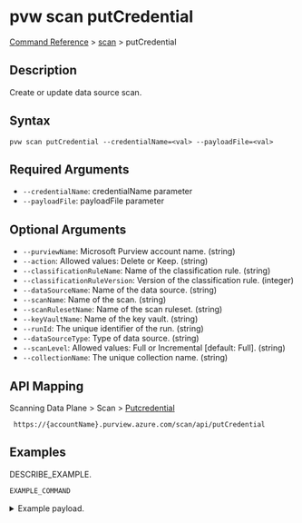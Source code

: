 # pvw scan putCredential
[Command Reference](../../../README.md#command-reference) > [scan](./main.md) > putCredential

## Description
Create or update data source scan.

## Syntax
```
pvw scan putCredential --credentialName=<val> --payloadFile=<val>
```

## Required Arguments
- `--credentialName`: credentialName parameter
- `--payloadFile`: payloadFile parameter

## Optional Arguments
- `--purviewName`: Microsoft Purview account name. (string)
- `--action`: Allowed values: Delete or Keep. (string)
- `--classificationRuleName`: Name of the classification rule. (string)
- `--classificationRuleVersion`: Version of the classification rule. (integer)
- `--dataSourceName`: Name of the data source. (string)
- `--scanName`: Name of the scan. (string)
- `--scanRulesetName`: Name of the scan ruleset. (string)
- `--keyVaultName`: Name of the key vault. (string)
- `--runId`: The unique identifier of the run. (string)
- `--dataSourceType`: Type of data source. (string)
- `--scanLevel`: Allowed values: Full or Incremental [default: Full]. (string)
- `--collectionName`: The unique collection name. (string)

## API Mapping
Scanning Data Plane > Scan > [Putcredential]()
```
 https://{accountName}.purview.azure.com/scan/api/putCredential
```

## Examples
DESCRIBE_EXAMPLE.
```powershell
EXAMPLE_COMMAND
```
<details><summary>Example payload.</summary>
<p>

```json
PASTE_JSON_HERE
```
</p>
</details>